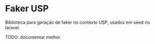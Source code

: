 # Faker USP

Biblioteca para geração de faker no contexto USP, usados
em seed no laravel.

TODO: documentar melhor
